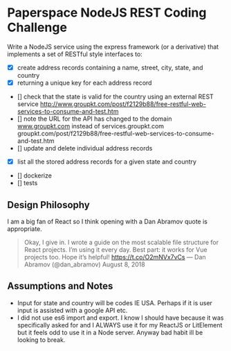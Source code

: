 # Paperspace NodeJS REST Coding Challenge

Write a NodeJS service using the express framework (or a derivative) that implements a set of RESTful style interfaces to:

- [x] create address records containing a name, street, city, state, and country
- [x] returning a unique key for each address record
- [] check that the state is valid for the country using an external REST service http://www.groupkt.com/post/f2129b88/free-restful-web-services-to-consume-and-test.htm
- [] note the URL for the API has changed to the domain www.groupkt.com instead of services.groupkt.com groupkt.com/post/f2129b88/free-restful-web-services-to-consume-and-test.htm
- [] update and delete individual address records
- [x] list all the stored address records for a given state and country
- [] dockerize
- [] tests

## Design Philosophy

I am a big fan of React so I think opening with a Dan Abramov quote is appropriate.

> Okay, I give in. I wrote a guide on the most scalable file structure for React projects. I’m using it every day. Best part: it works for Vue projects too. Hope it’s helpful! https://t.co/O2mNVx7vCs
> — Dan Abramov (@dan_abramov) August 8, 2018

## Assumptions and Notes

- Input for state and country will be codes IE USA. Perhaps if it is user input is assisted with a google API etc.
- I did not use es6 import and export. I know I should have because it was specifically asked for and I ALWAYS use it for my ReactJS or LitElement but it feels odd to use it in a Node server. Anyway bad habit ill be looking to break.
